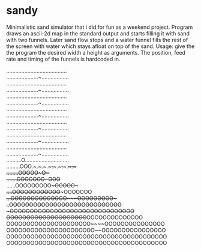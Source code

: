# sandy
Minimalistic sand simulator that i did for fun as a weekend project.
Program draws an ascii-2d map in the standard output and starts filling it with sand with two funnels. Later sand flow stops and a water funnel fills the rest of the screen with water which stays afloat on top of the sand.
Usage: give the the program the desired width a height as arguments. The position, feed rate and timing of the funnels is hardcoded in.

........................................<br>
.....................~..................<br>
........................................<br>
.....................~..................<br>
........................................<br>
.....................~..................<br>
........................................<br>
.....................~..................<br>
........................................<br>
.....................~..................<br>
........................................<br>
.....................~..................<br>
........................................<br>
.....................~..................<br>
..........O.............................<br>
.........OOO.~.~.~.~~~.~~~.~~~.~~~.~~~.~<br>
........OOOOO~~~~~~~~~~~~~~~~~~~~~O~~~~~<br>
.......OOOOOOO~~~~~~~~~~~~~~~~~~~OOO~~~~<br>
......OOOOOOOOO~~~~~~~~~~~~~~~~~OOOOO~~~<br>
....OOOOOOOOOOOO~~~~~~~~~~~~~~~OOOOOOO~~<br>
...OOOOOOOOOOOOOO~~~~~~~~~~~~~OOOOOOOOO~<br>
..OOOOOOOOOOOOOOOO~~~~~~~~~~OOOOOOOOOOOO<br>
~OOOOOOOOOOOOOOOOOO~~~~~~~~OOOOOOOOOOOOO<br>
OOOOOOOOOOOOOOOOOOOO~~~~~~OOOOOOOOOOOOOO<br>
OOOOOOOOOOOOOOOOOOOOO~~~~OOOOOOOOOOOOOOO<br>
OOOOOOOOOOOOOOOOOOOOOO~~OOOOOOOOOOOOOOOO<br>
OOOOOOOOOOOOOOOOOOOOOOOOOOOOOOOOOOOOOOOO<br>
OOOOOOOOOOOOOOOOOOOOOOOOOOOOOOOOOOOOOOOO<br>
